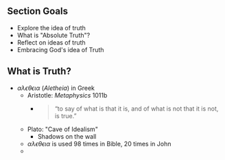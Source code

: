 ## Section Goals

- Explore the idea of truth
- What is "Absolute Truth"?
- Reflect on ideas of truth
- Embracing God's idea of Truth

## What is Truth?

- $\alpha \lambda \epsilon \theta \epsilon \iota \alpha$ (*Aletheia*) in Greek
	- Aristotle: *Metaphysics* 1011b
		- > “to say of what is that it is, and of what is not that it is not, is true.”
	- Plato: "Cave of Idealism"
		- Shadows on the wall
	- $\alpha \lambda \epsilon \theta \epsilon \iota \alpha$ is used 98 times in Bible, 20 times in John
	- 